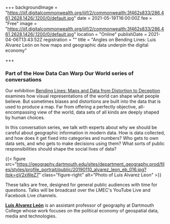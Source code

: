 +++
backgroundImage = "https://iiif.digitalcommonwealth.org/iiif/2/commonwealth:3f462s833/286,461,2628,1426/,1200/0/default.jpg"
date = 2021-05-19T16:00:00Z
fee = "Free"
image = "https://iiif.digitalcommonwealth.org/iiif/2/commonwealth:3f462s833/286,461,2628,1426/,1200/0/default.jpg"
location = "Online"
publishDate = 2021-04-06T13:43:52Z
registration = ""
title = "Angles on Bending Lines: Luis Alvarez León on how maps and geographic data underpin the digital economy"

+++
### Part of the How Data Can Warp Our World series of conversations

Our exhibition [Bending Lines: Maps and Data from Distortion to Deception](https://www.leventhalmap.org/digital-exhibitions/bending-lines/) examines how visual representations of the world can shape what people believe. But sometimes biases and distortions are built into the data that is used to produce a map. Far from offering a perfectly objective, all-encompassing view of the world, data sets of all kinds are deeply shaped by human choices.

In this conversation series, we talk with experts about why we should be careful about geographic information in modern data. How is data collected, and how does it get fixed into categories and numbers? Who gets to own data sets, and who gets to make decisions using them? What sorts of public responsibilities should shape the social lives of data?

{{< figure src="https://geography.dartmouth.edu/sites/department_geography.prod/files/styles/profile_portrait/public/20190110_alvarez_leon_eb_016.jpg?itok=gV2xWeZ7" class="figure-right" alt="Photo of Luis Alvarez Leon" >}}

These talks are free, designed for general public audiences with time for questions. Talks will be broadcast over the LMEC's YouTube Live and Facebook Live channels.

**[Luis Alvarez León](http://lfal.org)** is an assistant professor of geography at Dartmouth College whose work focuses on the political economy of geospatial data, media and technologies. 
